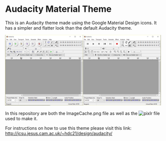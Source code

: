 Audacity Material Theme
=======================

This is an Audacity theme made using the Google Material Design icons. It has a simpler and flatter look than the default Audacity theme.

![](https://raw.githubusercontent.com/JanoVel/Audacity_MaterialTeme/master/MaterialTheme_Audacity.png)

In this repository are both the ImageCache.png file as well as the ![pixlr](https://pixlr.com/editor/) file used to make it.

For instructions on how to use this theme please visit this link:
http://jcsu.jesus.cam.ac.uk/~hdc21/design/audacity/

